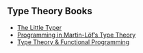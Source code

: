 ## Type Theory Books

* [The Little Typer](https://mitpress.mit.edu/books/little-typer)
* [Programming in Martin-Löf’s Type Theory](http://www.cse.chalmers.se/research/group/logic/book/book.pdf)
* [Type Theory & Functional Programming](https://www.cs.kent.ac.uk/people/staff/sjt/TTFP/ttfp.pdf)
